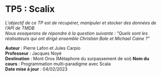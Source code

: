# TP5 : Scalix

*L'objectif de ce TP est de récupérer, manipuler et stocker des données de l'API de TMDB*  
*Nous essayerons de répondre à la question suivante : "Quels sont les réalisateurs qui ont dirigé ensemble Christian Bale et Michael Caine ?"*

**Auteur** : Pierre Lafon et Jules Carpio   
**Professeur** : Jacques Noyé  
**Destination** : Mont Oros (Métaphore du surpassement de soi)
**Nom du cours** : Programmation multi-paradigme avec Scala  
**Date mise à jour** : 04/02/2023  